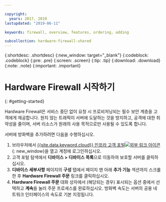 ```yaml
---

copyright:
  years: 2017, 2019
lastupdated: "2019-06-11"

keywords: firewall, overview, features, ordering, adding

subcollection: hardware-firewall-shared
---
```


{:shortdesc: .shortdesc}
{:new_window: target="_blank"}
{:codeblock: .codeblock}
{:pre: .pre}
{:screen: .screen}
{:tip: .tip}
{:download: .download}
{:note: .note}
{:important: .important}

# Hardware Firewall 시작하기
{: #getting-started}

Hardware Firewall은 서비스 중단 없이 요청 시 프로비저닝되는 필수 보안 계층을 고객에게 제공합니다. 원치 않는 트래픽이 서버에 도달하는 것을 방지하고, 공격에 대한 취약성을 줄이며, 서버 리소스가 원래의 사용 목적으로만 사용될 수 있도록 합니다.

서버에 방화벽을 추가하려면 다음을 수행하십시오.

1. 브라우저에서 [{{site.data.keyword.cloud}} 인프라 고객 포털![외부 링크 아이콘](../../icons/launch-glyph.svg "외부 링크 아이콘")](https://control.softlayer.com/){: new_window}을 열고 계정에 로그인하십시오. 
2. 고객 포털 탐색에서 **디바이스 > 디바이스 목록**으로 이동하여 보호할 서버를 클릭하십시오.   
3. **디바이스 세부사항** 페이지의 **구성** 탭에서 페이지 맨 아래 **추가 기능** 섹션까지 스크롤한 후 **Hardware Firewall 주문** 링크를 클릭하십시오.
4. **Hardware Firewall 주문** 대화 상자에서 (해당되는 경우) 표시되는 옵션 중에서 선택하고 **계속**을 눌러 주문 프로세스를 완료하십시오. 방화벽 속도는 서버의 공용 네트워크 인터페이스의 속도로 기본 지정됩니다.
